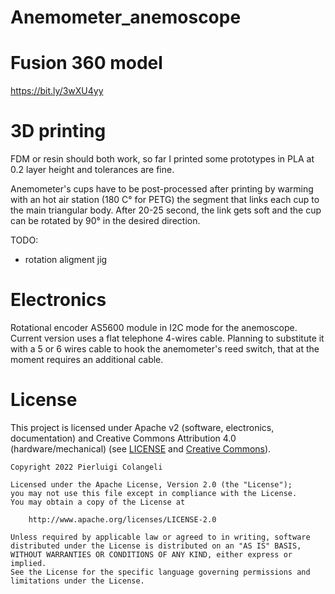 # Anemometer_anemoscope

# Fusion 360 model
https://bit.ly/3wXU4yy

# 3D printing
FDM or resin should both work, so far I printed some prototypes in PLA at 0.2 layer height and tolerances are fine.

Anemometer's cups have to be post-processed after printing by warming with an hot air station (180 C° for PETG) the segment that links each cup to the main triangular body. After 20-25 second, the link gets soft and the cup can be rotated by 90° in the desired direction.

TODO:
- rotation aligment jig

# Electronics

Rotational encoder AS5600 module in I2C mode for the anemoscope. Current version uses a flat telephone 4-wires cable. 
Planning to substitute it with a 5 or 6 wires cable to hook the anemometer's reed switch, that at the moment requires an additional cable. 


# License

This project is licensed under Apache v2 (software, electronics, documentation) and Creative Commons Attribution 4.0 (hardware/mechanical) (see [LICENSE](LICENSE.txt) and [Creative Commons](https://creativecommons.org/licenses/by/4.0/)).

    Copyright 2022 Pierluigi Colangeli
    
    Licensed under the Apache License, Version 2.0 (the "License");
    you may not use this file except in compliance with the License.
    You may obtain a copy of the License at
    
        http://www.apache.org/licenses/LICENSE-2.0
    
    Unless required by applicable law or agreed to in writing, software
    distributed under the License is distributed on an "AS IS" BASIS,
    WITHOUT WARRANTIES OR CONDITIONS OF ANY KIND, either express or implied.
    See the License for the specific language governing permissions and
    limitations under the License.
